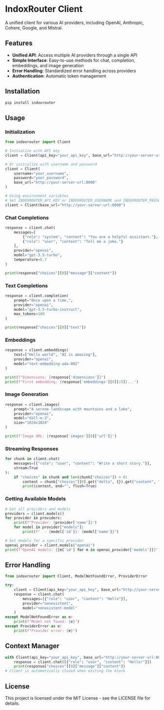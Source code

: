 # IndoxRouter Client

A unified client for various AI providers, including OpenAI, Anthropic, Cohere, Google, and Mistral.

## Features

- **Unified API**: Access multiple AI providers through a single API
- **Simple Interface**: Easy-to-use methods for chat, completion, embeddings, and image generation
- **Error Handling**: Standardized error handling across providers
- **Authentication**: Automatic token management

## Installation

```bash
pip install indoxrouter
```

## Usage

### Initialization

```python
from indoxrouter import Client

# Initialize with API key
client = Client(api_key="your_api_key", base_url="http://your-server-url:8000")

# Or initialize with username and password
client = Client(
    username="your_username",
    password="your_password",
    base_url="http://your-server-url:8000"
)

# Using environment variables
# Set INDOXROUTER_API_KEY or INDOXROUTER_USERNAME and INDOXROUTER_PASSWORD
client = Client(base_url="http://your-server-url:8000")
```

### Chat Completions

```python
response = client.chat(
    messages=[
        {"role": "system", "content": "You are a helpful assistant."},
        {"role": "user", "content": "Tell me a joke."}
    ],
    provider="openai",
    model="gpt-3.5-turbo",
    temperature=0.7
)

print(response["choices"][0]["message"]["content"])
```

### Text Completions

```python
response = client.completion(
    prompt="Once upon a time,",
    provider="openai",
    model="gpt-3.5-turbo-instruct",
    max_tokens=100
)

print(response["choices"][0]["text"])
```

### Embeddings

```python
response = client.embeddings(
    text=["Hello world", "AI is amazing"],
    provider="openai",
    model="text-embedding-ada-002"
)

print(f"Dimensions: {response['dimensions']}")
print(f"First embedding: {response['embeddings'][0][:5]}...")
```

### Image Generation

```python
response = client.images(
    prompt="A serene landscape with mountains and a lake",
    provider="openai",
    model="dall-e-3",
    size="1024x1024"
)

print(f"Image URL: {response['images'][0]['url']}")
```

### Streaming Responses

```python
for chunk in client.chat(
    messages=[{"role": "user", "content": "Write a short story."}],
    stream=True
):
    if "choices" in chunk and len(chunk["choices"]) > 0:
        content = chunk["choices"][0].get("delta", {}).get("content", "")
        print(content, end="", flush=True)
```

### Getting Available Models

```python
# Get all providers and models
providers = client.models()
for provider in providers:
    print(f"Provider: {provider['name']}")
    for model in provider["models"]:
        print(f"  - {model['id']}: {model['name']}")

# Get models for a specific provider
openai_provider = client.models("openai")
print(f"OpenAI models: {[m['id'] for m in openai_provider['models']]}")
```

## Error Handling

```python
from indoxrouter import Client, ModelNotFoundError, ProviderError

try:
    client = Client(api_key="your_api_key", base_url="http://your-server-url:8000")
    response = client.chat(
        messages=[{"role": "user", "content": "Hello"}],
        provider="nonexistent",
        model="nonexistent-model"
    )
except ModelNotFoundError as e:
    print(f"Model not found: {e}")
except ProviderError as e:
    print(f"Provider error: {e}")
```

## Context Manager

```python
with Client(api_key="your_api_key", base_url="http://your-server-url:8000") as client:
    response = client.chat([{"role": "user", "content": "Hello!"}])
    print(response["choices"][0]["message"]["content"])
# Client is automatically closed when exiting the block
```

## License

This project is licensed under the MIT License - see the LICENSE file for details.
